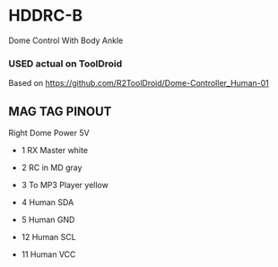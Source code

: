 # HDDRC-B
Dome Control With Body Ankle

### USED actual on ToolDroid

Based on https://github.com/R2ToolDroid/Dome-Controller_Human-01

## MAG TAG PINOUT
Right Dome Power 5V

* 1 RX Master      white
* 2 RC in MD        gray
* 3 To MP3 Player yellow

* 4 Human SDA
* 5 Human GND

* 12 Human SCL
* 11 Human  VCC
